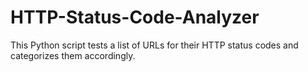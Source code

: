 # HTTP-Status-Code-Analyzer
This Python script tests a list of URLs for their HTTP status codes and categorizes them accordingly. 
